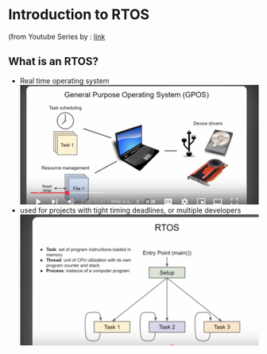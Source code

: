 # Introduction to RTOS
(from Youtube Series by : [link](https://www.youtube.com/watch?v=F321087yYy4)

## What is an RTOS?
- Real time operating system
![](clip/rtos1.png)
- used for projects with tight timing deadlines, or multiple developers
![](clip/rtos2.png)